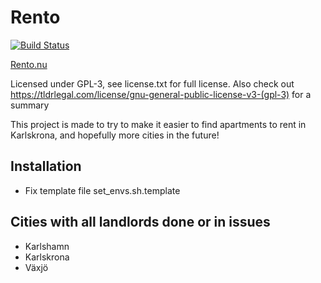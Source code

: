 # Rento
[![Build Status](https://travis-ci.org/hansson/rento.png?branch=master)](https://travis-ci.org/hansson/rento)

[Rento.nu](https://www.rento.nu)

Licensed under GPL-3, see license.txt for full license. Also check out https://tldrlegal.com/license/gnu-general-public-license-v3-(gpl-3) for a summary

This project is made to try to make it easier to find apartments to rent in Karlskrona, and hopefully
more cities in the future!

## Installation
* Fix template file set_envs.sh.template


## Cities with all landlords done or in issues
* Karlshamn
* Karlskrona
* Växjö
